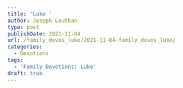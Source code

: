 ```yaml
---
title: 'Luke '
author: Joseph Louthan
type: post
publishDate: 2021-11-04
url: /family_devos_luke/2021-11-04-family_devos_luke/
categories:
  - Devotions
tags:
  - 'Family Devotions: Luke'
draft: true
---
```

